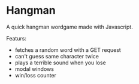 # Hangman

A quick hangman wordgame made with Javascript.

Featurs:
- fetches a random word with a GET request
- can't guess same character twice
- plays a terrible sound when you lose
- modal windows
- win/loss counter

